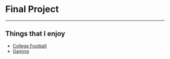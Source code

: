 # Final Project

---
## Things that I enjoy
- [College Football](https://noahkirsch20.github.io/College-Football/)
- [Gaming](https://noahkirsch20.github.io/Gaming/)

